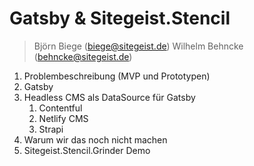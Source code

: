 # Gatsby & Sitegeist.Stencil

> Björn Biege (biege@sitegeist.de)
> Wilhelm Behncke (behncke@sitegeist.de)

1. Problembeschreibung (MVP und Prototypen)
2. Gatsby
3. Headless CMS als DataSource für Gatsby
   1. Contentful
   2. Netlify CMS
   3. Strapi
4. Warum wir das noch nicht machen
5. Sitegeist.Stencil.Grinder Demo

